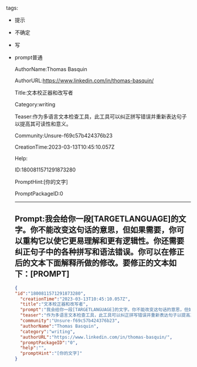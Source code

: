   tags: 
- 提示
- 不确定
- 写
- prompt普通

  AuthorName:Thomas Basquin

  AuthorURL:https://www.linkedin.com/in/thomas-basquin/

  Title:文本校正器和改写者

  Category:writing

  Teaser:作为多语言文本检查工具，此工具可以纠正拼写错误并重新表达句子以提高其可读性和意义。

  Community:Unsure-f69c57b424376b23

  CreationTime:2023-03-13T10:45:10.057Z

  Help:

  ID:1800811571291873280

  PromptHint:[你的文字]

  PromptPackageID:0

  ---

  ## Prompt:我会给你一段[TARGETLANGUAGE]的文字。你不能改变这句话的意思，但如果需要，你可以重构它以使它更易理解和更有逻辑性。你还需要纠正句子中的各种拼写和语法错误。你可以在修正后的文本下面解释所做的修改。要修正的文本如下：[PROMPT]

  ```json
  {
  "id":"1800811571291873280",
    "creationTime":"2023-03-13T10:45:10.057Z",
    "title":"文本校正器和改写者",
    "prompt":"我会给你一段[TARGETLANGUAGE]的文字。你不能改变这句话的意思，但如果需要，你可以重构它以使它更易理解和更有逻辑性。你还需要纠正句子中的各种拼写和语法错误。你可以在修正后的文本下面解释所做的修改。要修正的文本如下：[PROMPT]",
    "teaser":"作为多语言文本检查工具，此工具可以纠正拼写错误并重新表达句子以提高其可读性和意义。",
    "community":"Unsure-f69c57b424376b23",
    "authorName":"Thomas Basquin",
    "category":"writing",
    "authorURL":"https://www.linkedin.com/in/thomas-basquin/",
    "promptPackageID":"0",
    "help":"",
    "promptHint":"[你的文字]"
  }
  ```
